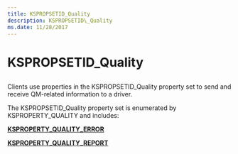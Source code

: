 ```yaml
---
title: KSPROPSETID_Quality
description: KSPROPSETID\_Quality
ms.date: 11/28/2017
---
```


# KSPROPSETID\_Quality


## <span id="ddk_kspropsetid_quality_ks"></span><span id="DDK_KSPROPSETID_QUALITY_KS"></span>


Clients use properties in the KSPROPSETID\_Quality property set to send and receive QM-related information to a driver.

The KSPROPSETID\_Quality property set is enumerated by KSPROPERTY\_QUALITY and includes:

[**KSPROPERTY\_QUALITY\_ERROR**](ksproperty-quality-error.md)

[**KSPROPERTY\_QUALITY\_REPORT**](ksproperty-quality-report.md)

 

 





